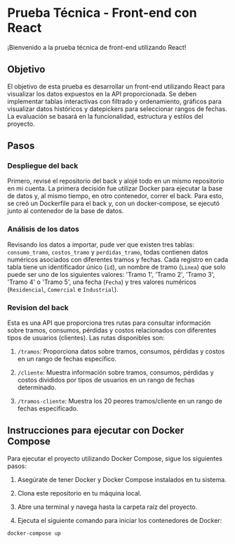 # Prueba Técnica - Front-end con React

¡Bienvenido a la prueba técnica de front-end utilizando React!

## Objetivo

El objetivo de esta prueba es desarrollar un front-end utilizando React para visualizar los datos expuestos en la API proporcionada. Se deben implementar tablas interactivas con filtrado y ordenamiento, gráficos para visualizar datos históricos y datepickers para seleccionar rangos de fechas. La evaluación se basará en la funcionalidad, estructura y estilos del proyecto.

## Pasos

### Despliegue del back

Primero, revisé el repositorio del back y alojé todo en un mismo repositorio en mi cuenta. La primera decisión fue utilizar Docker para ejecutar la base de datos y, al mismo tiempo, en otro contenedor, correr el back. Para esto, se creó un Dockerfile para el back y, con un docker-compose, se ejecutó junto al contenedor de la base de datos.

### Análisis de los datos

Revisando los datos a importar, pude ver que existen tres tablas: `consumo_tramo`, `costos_tramo` y `perdidas_tramo`, todas contienen datos numéricos asociados con diferentes tramos y fechas. Cada registro en cada tabla tiene un identificador único (`id`), un nombre de tramo (`Linea`) que solo puede ser uno de los siguientes valores: 'Tramo 1', 'Tramo 2', 'Tramo 3', 'Tramo 4' o 'Tramo 5', una fecha (`Fecha`) y tres valores numéricos (`Residencial`, `Comercial` e `Industrial`).

### Revision del back 

Esta es una API que proporciona tres rutas para consultar información sobre tramos, consumos, pérdidas y costos relacionados con diferentes tipos de usuarios (clientes). Las rutas disponibles son:

1. `/tramos`: Proporciona datos sobre tramos, consumos, pérdidas y costos en un rango de fechas específico.

2. `/cliente`: Muestra información sobre tramos, consumos, pérdidas y costos divididos por tipos de usuarios en un rango de fechas determinado.

3. `/tramos-cliente`: Muestra los 20 peores tramos/cliente en un rango de fechas especificado.

## Instrucciones para ejecutar con Docker Compose

Para ejecutar el proyecto utilizando Docker Compose, sigue los siguientes pasos:

1. Asegúrate de tener Docker y Docker Compose instalados en tu sistema.

2. Clona este repositorio en tu máquina local.

3. Abre una terminal y navega hasta la carpeta raíz del proyecto.

4. Ejecuta el siguiente comando para iniciar los contenedores de Docker:

```bash
docker-compose up



